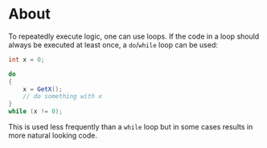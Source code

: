 # About

To repeatedly execute logic, one can use loops. If the code in a loop should always be executed at least once, a `do`/`while` loop can be used:

```csharp
int x = 0;

do
{
    x = GetX();
    // do something with x
}
while (x != 0);
```

This is used less frequently than a `while` loop but in some cases results in more natural looking code.
